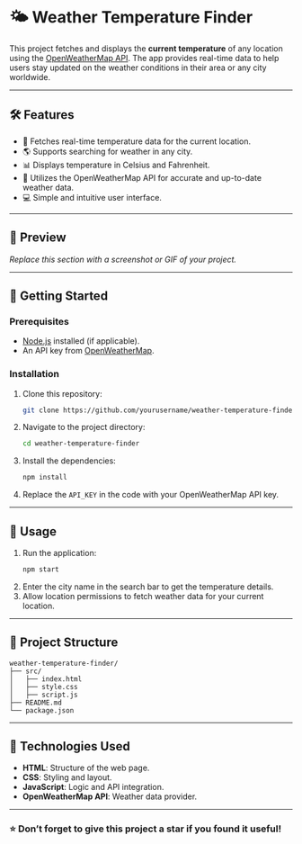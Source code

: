 # 🌤️ Weather Temperature Finder

This project fetches and displays the **current temperature** of any location using the [OpenWeatherMap API](https://openweathermap.org/api). The app provides real-time data to help users stay updated on the weather conditions in their area or any city worldwide.

---

## 🛠️ Features

- 📍 Fetches real-time temperature data for the current location.
- 🌎 Supports searching for weather in any city.
- 📊 Displays temperature in Celsius and Fahrenheit.
- 🔗 Utilizes the OpenWeatherMap API for accurate and up-to-date weather data.
- 💻 Simple and intuitive user interface.

---

## 📸 Preview

*Replace this section with a screenshot or GIF of your project.*

---

## 🚀 Getting Started

### Prerequisites

- [Node.js](https://nodejs.org/) installed (if applicable).
- An API key from [OpenWeatherMap](https://openweathermap.org/).

### Installation

1. Clone this repository:
   ```bash
   git clone https://github.com/yourusername/weather-temperature-finder.git
   ```
2. Navigate to the project directory:
   ```bash
   cd weather-temperature-finder
   ```
3. Install the dependencies:
   ```bash
   npm install
   ```
4. Replace the `API_KEY` in the code with your OpenWeatherMap API key.

---

## 📖 Usage

1. Run the application:
   ```bash
   npm start
   ```
2. Enter the city name in the search bar to get the temperature details.
3. Allow location permissions to fetch weather data for your current location.

---

## 📂 Project Structure

```
weather-temperature-finder/
├── src/
│   ├── index.html
│   ├── style.css
│   ├── script.js
├── README.md
└── package.json
```

---

## 🌟 Technologies Used

- **HTML**: Structure of the web page.
- **CSS**: Styling and layout.
- **JavaScript**: Logic and API integration.
- **OpenWeatherMap API**: Weather data provider.

---


### ⭐ Don’t forget to give this project a star if you found it useful!
